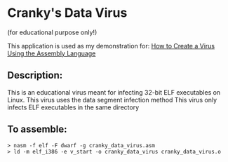 Cranky's Data Virus
========================================
(for educational purpose only!)

This application is used as my demonstration for:
<a href="https://cranklin.wordpress.com/2016/12/26/how-to-create-a-virus-using-the-assembly-language">How to Create a Virus Using the Assembly Language</a>


Description:
------------
This is an educational virus meant for infecting 32-bit ELF executables on Linux.
This virus uses the data segment infection method
This virus only infects ELF executables in the same directory

To assemble:
-----------
```
> nasm -f elf -F dwarf -g cranky_data_virus.asm
> ld -m elf_i386 -e v_start -o cranky_data_virus cranky_data_virus.o
```

